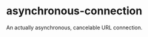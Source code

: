 asynchronous-connection
=======================

An actually asynchronous, cancelable URL connection.
